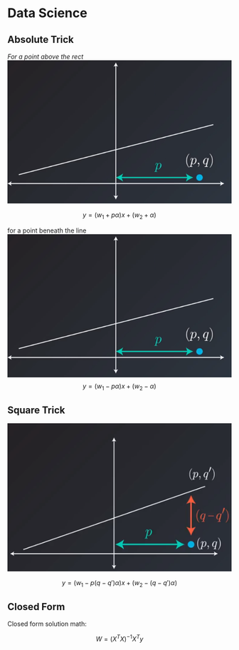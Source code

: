 #  Data Science

## Absolute Trick
*For a point above the rect*
![enter image description here](https://github.com/steelcolosus/udacity-datascience/blob/master/images/below.png?raw=true)

$$
y = (w_1 + p\alpha)x + (w_2 + \alpha)
$$

for a point beneath the line
![Beneath](https://github.com/steelcolosus/udacity-datascience/blob/master/images/below.png?raw=true)
$$
y = (w_1 - p\alpha)x + (w_2 - \alpha)
$$

## Square Trick


![Beneath](https://github.com/steelcolosus/udacity-datascience/blob/master/images/squaretrick.png?raw=true)

$$
y = (w_1 - p(q-q')\alpha)x + (w_2 - (q-q')\alpha)
$$

## Closed  Form

Closed form solution math:  

$$W=(X^T X)^{-1} X^Ty$$


<!--stackedit_data:
eyJoaXN0b3J5IjpbLTE1MzY2Njc2NSwtMTM0ODA5Njc2OCwxOD
Y5NTI3MTUzLC02OTQwMTUxNjUsMTE2NzQ3MTQyMSwxODI1MTc5
OTczLC0xOTg0NTcyMjAxXX0=
-->